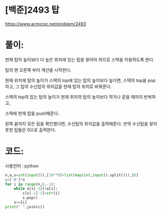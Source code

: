# [백준]2493 탑


https://www.acmicpc.net/problem/2493

# 풀이:

현재 탑의 높이보다 더 높은 위치에 있는 탑을 찾아야 하므로 스택을 이용하도록 한다.

탑의 맨 오른쪽 부터 계산을 시작한다.

현재 위치에 탑의 높이가 스택의 top에 있는 탑의 높이보다 높다면, 스택의 top을  pop 하고, 그 탑의 수신탑의 위치값을 현재 탑의 위치로 바꿔준다.

스택의 top의 있는 탑의 높이가 현재 위치의 탑의 높이보다 작거나 같을 때까지 반복하고,

스택에 현재 탑을 push해준다.



왼쪽 끝까지 모든 탑을 확인했다면, 수신탑의 위치값을 출력해준다. 만약 수신탑을 찾지 못한 탑들은 0으로 출력한다.



# **코드:** 

사용언어 :  python

```python
n,a,s=int(input()),[10**9]+list(map(int,input().split())),[0]
c=['0']*n
for i in range(n,0,-1):
    while a[s[-1]]<a[i]:
        c[s[-1]-1]=str(i)
        s.pop()
    s+=[i]
print(" ".join(c))
```
